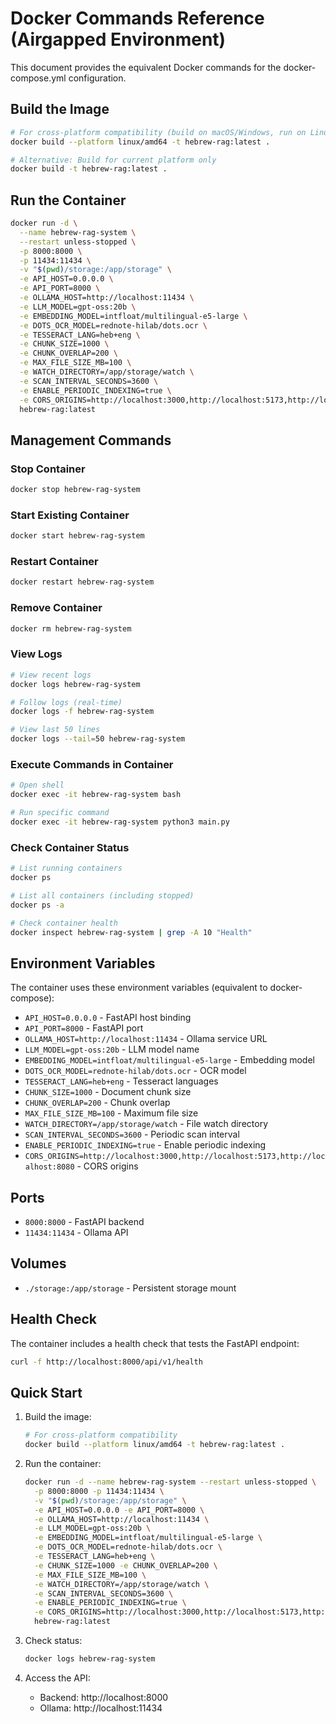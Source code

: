 # Docker Commands Reference (Airgapped Environment)

This document provides the equivalent Docker commands for the docker-compose.yml configuration.

## Build the Image

```bash
# For cross-platform compatibility (build on macOS/Windows, run on Linux)
docker build --platform linux/amd64 -t hebrew-rag:latest .

# Alternative: Build for current platform only
docker build -t hebrew-rag:latest .
```

## Run the Container

```bash
docker run -d \
  --name hebrew-rag-system \
  --restart unless-stopped \
  -p 8000:8000 \
  -p 11434:11434 \
  -v "$(pwd)/storage:/app/storage" \
  -e API_HOST=0.0.0.0 \
  -e API_PORT=8000 \
  -e OLLAMA_HOST=http://localhost:11434 \
  -e LLM_MODEL=gpt-oss:20b \
  -e EMBEDDING_MODEL=intfloat/multilingual-e5-large \
  -e DOTS_OCR_MODEL=rednote-hilab/dots.ocr \
  -e TESSERACT_LANG=heb+eng \
  -e CHUNK_SIZE=1000 \
  -e CHUNK_OVERLAP=200 \
  -e MAX_FILE_SIZE_MB=100 \
  -e WATCH_DIRECTORY=/app/storage/watch \
  -e SCAN_INTERVAL_SECONDS=3600 \
  -e ENABLE_PERIODIC_INDEXING=true \
  -e CORS_ORIGINS=http://localhost:3000,http://localhost:5173,http://localhost:8080 \
  hebrew-rag:latest
```

## Management Commands

### Stop Container
```bash
docker stop hebrew-rag-system
```

### Start Existing Container
```bash
docker start hebrew-rag-system
```

### Restart Container
```bash
docker restart hebrew-rag-system
```

### Remove Container
```bash
docker rm hebrew-rag-system
```

### View Logs
```bash
# View recent logs
docker logs hebrew-rag-system

# Follow logs (real-time)
docker logs -f hebrew-rag-system

# View last 50 lines
docker logs --tail=50 hebrew-rag-system
```

### Execute Commands in Container
```bash
# Open shell
docker exec -it hebrew-rag-system bash

# Run specific command
docker exec -it hebrew-rag-system python3 main.py
```

### Check Container Status
```bash
# List running containers
docker ps

# List all containers (including stopped)
docker ps -a

# Check container health
docker inspect hebrew-rag-system | grep -A 10 "Health"
```

## Environment Variables

The container uses these environment variables (equivalent to docker-compose):

- `API_HOST=0.0.0.0` - FastAPI host binding
- `API_PORT=8000` - FastAPI port
- `OLLAMA_HOST=http://localhost:11434` - Ollama service URL
- `LLM_MODEL=gpt-oss:20b` - LLM model name
- `EMBEDDING_MODEL=intfloat/multilingual-e5-large` - Embedding model
- `DOTS_OCR_MODEL=rednote-hilab/dots.ocr` - OCR model
- `TESSERACT_LANG=heb+eng` - Tesseract languages
- `CHUNK_SIZE=1000` - Document chunk size
- `CHUNK_OVERLAP=200` - Chunk overlap
- `MAX_FILE_SIZE_MB=100` - Maximum file size
- `WATCH_DIRECTORY=/app/storage/watch` - File watch directory
- `SCAN_INTERVAL_SECONDS=3600` - Periodic scan interval
- `ENABLE_PERIODIC_INDEXING=true` - Enable periodic indexing
- `CORS_ORIGINS=http://localhost:3000,http://localhost:5173,http://localhost:8080` - CORS origins

## Ports

- `8000:8000` - FastAPI backend
- `11434:11434` - Ollama API

## Volumes

- `./storage:/app/storage` - Persistent storage mount

## Health Check

The container includes a health check that tests the FastAPI endpoint:
```bash
curl -f http://localhost:8000/api/v1/health
```

## Quick Start

1. Build the image:
   ```bash
   # For cross-platform compatibility
   docker build --platform linux/amd64 -t hebrew-rag:latest .
   ```

2. Run the container:
   ```bash
   docker run -d --name hebrew-rag-system --restart unless-stopped \
     -p 8000:8000 -p 11434:11434 \
     -v "$(pwd)/storage:/app/storage" \
     -e API_HOST=0.0.0.0 -e API_PORT=8000 \
     -e OLLAMA_HOST=http://localhost:11434 \
     -e LLM_MODEL=gpt-oss:20b \
     -e EMBEDDING_MODEL=intfloat/multilingual-e5-large \
     -e DOTS_OCR_MODEL=rednote-hilab/dots.ocr \
     -e TESSERACT_LANG=heb+eng \
     -e CHUNK_SIZE=1000 -e CHUNK_OVERLAP=200 \
     -e MAX_FILE_SIZE_MB=100 \
     -e WATCH_DIRECTORY=/app/storage/watch \
     -e SCAN_INTERVAL_SECONDS=3600 \
     -e ENABLE_PERIODIC_INDEXING=true \
     -e CORS_ORIGINS=http://localhost:3000,http://localhost:5173,http://localhost:8080 \
     hebrew-rag:latest
   ```

3. Check status:
   ```bash
   docker logs hebrew-rag-system
   ```

4. Access the API:
   - Backend: http://localhost:8000
   - Ollama: http://localhost:11434 